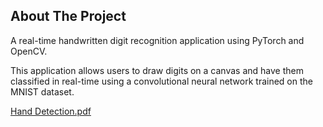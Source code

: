 ## About The Project

A real-time handwritten digit recognition application using PyTorch and OpenCV.

This application allows users to draw digits on a canvas and have them classified in real-time using a convolutional neural network trained on the MNIST dataset. 

[Hand Detection.pdf](https://github.com/user-attachments/files/19145192/Hand.Detection.pdf)
